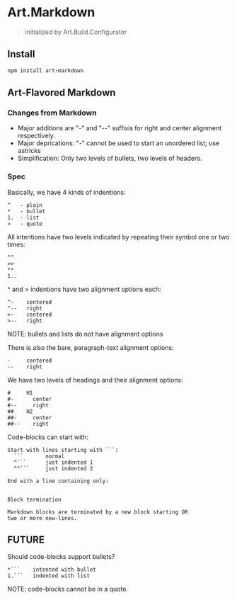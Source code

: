 # Art.Markdown

> Initialized by Art.Build.Configurator

## Install

```coffeescript
npm install art-markdown
```

## Art-Flavored Markdown

### Changes from Markdown

* Major additions are "-" and "--" suffixis for right and center alignment respectively.
* Major deprications: "-" cannot be used to start an unordered list; use astricks
* Simplification: Only two levels of bullets, two levels of headers.

### Spec

Basically, we have 4 kinds of indentions:

```
^   - plain
*   - bullet
1.  - list
>   - quote
```

All intentions have two levels indicated by repeating their symbol one or two times:

```
^^
>>
**
1..
```

^ and > indentions have two alignment options each:

```
^-    centered
^--   right
>-    centered
>--   right
```

NOTE: bullets and lists do not have alignment options

There is also the bare, paragraph-text alignment options:

```
-     centered
--    right
```

We have two levels of headings and their alignment options:

```
#     H1
#-      center
#--     right
##    H2
##-     center
##--    right
```

Code-blocks can start with:

```
Start with lines starting with ```:
  ```       normal
  ^```      just indented 1
  ^^```     just indented 2

End with a line containing only:
  ```
```

Block termination

Markdown blocks are terminated by a new block starting OR
two or more new-lines.
```

## FUTURE

Should code-blocks support bullets?

```
*```    intented with bullet
1.```   indented with list
```

NOTE: code-blocks cannot be in a quote.
